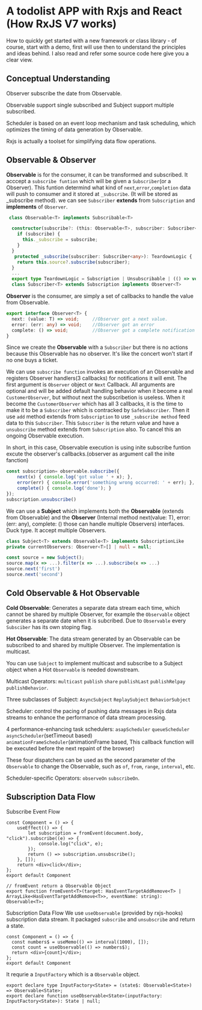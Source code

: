 # A todolist APP with Rxjs and React (How RxJS V7 works)

How to quickly get started with a new framework or class library - of course, start with a demo, first will use then to understand the principles and ideas behind. I also read and refer some source code here give you a clear view.

## Conceptual Understanding

Observer subscribe the date from Observable.

Observable support single subscribed and Subject support multiple subscribed.

Scheduler is based on an event loop mechanism and task scheduling, which optimizes the timing of data generation by Observable.

Rxjs is actually a toolset for simplifying data flow operations.

## Observable & Observer

**Observable** is for the consumer, it can be transformed and subscribed. It acccept a `subscribe funtion` which will be given a `Subscriber`(or a Observer). This funtion determind what kind of `next`,`error`,`completion` data will push to consumer and it stored at `_subscribe`. (It will be stored as _subscribe method). we can see `Subscriber` **extends** from `Subscription` and **implements** of `Observer`.

```ts
 class Observable<T> implements Subscribable<T>
```

```ts
  constructor(subscribe?: (this: Observable<T>, subscriber: Subscriber<T>) => TeardownLogic) {
    if (subscribe) {
      this._subscribe = subscribe;
    }
  }
   protected _subscribe(subscriber: Subscriber<any>): TeardownLogic {
    return this.source?.subscribe(subscriber);
  }
  ...
  export type TeardownLogic = Subscription | Unsubscribable | (() => void) | void;
  class Subscriber<T> extends Subscription implements Observer<T>
```

**Observer** is the consumer, are simply a set of callbacks to handle the value from Observable. 

```ts
export interface Observer<T> {
  next: (value: T) => void;     //Observer got a next value.
  error: (err: any) => void;    //Observer got an error
  complete: () => void;         //Observer got a complete notification
}
```

Since we create the **Observable** with a `Subscriber` but there is no actions because this Observable has no observer. It's like the concert won't start if no one buys a ticket.

We can use `subscribe function` invokes an execution of an Observable and registers Observer handlers(3 callbacks) for notifications it will emit. The first argument is `Observer` object or `Next` Callback. All arguments are optional and will be added default handling behavior when it become a real `CustomerObserver`, but without next the subscribetion is useless. When it become the `CustomerObserver` which has all 3 callbacks, it is the time to make it to be a `Subscriber` which is contracked by `SafeSubscriber`. Then it use `add` method extends from `Subscription` to use `_subscribe method` feed data to this `Subscriber`. This `Subscriber` is the return value and have a `unsubscribe` method extends from `Subscription` also. To cancel this an ongoing Observable execution.

In short, in this case, Observable execution is using inite subscribe funtion excute the observer's callbacks.(observer as argument call the inite fanction)

```ts
const subscription= observable.subscribe({
    next(x) { console.log('got value ' + x); },
    error(err) { console.error('something wrong occurred: ' + err); },
    complete() { console.log('done'); }
});
subscription.unsubscribe()
```

We can use a **Subject** which implements both the **Observable** (extends from Observable) and the **Observer** (Internal method next(value: T),  error: (err: any), complete: () those can handle multiple Observers) interfaces. Duck type. It accept multiple Observers.


```ts
class Subject<T> extends Observable<T> implements SubscriptionLike
private currentObservers: Observer<T>[] | null = null;
```

```ts
const source = new Subject();
source.map(x => ...).filter(x => ...).subscribe(x => ...)
source.next('first')
source.next('second')
```

## Cold Observable & Hot Observable

**Cold Observable**: Generates a separate data stream each time, which cannot be shared by multiple Observer, for example the `Observable` object generates a separate date when it is subcribed. Due to `Observable` every `Subsciber` has its own stoping flag.


**Hot Observable**: The data stream generated by an Observable can be subscribed to and shared by multiple Observer. The implementation is multicast.

You can use `Subject` to implement multicast and subscribe to a Subject object when a Hot `Observable` is needed downstream.

Multicast Operators: `multicast` `publish` `share` `publishLast` `publishRelpay` `publishBehavior`.

Three subclasses of Subject: `AsyncSubject` `ReplaySubject` `BehaviorSubject`

Scheduler: control the pacing of pushing data messages in Rxjs data streams to enhance the performance of data stream processing.

 4 performance-enhancing task schedulers: `asapScheduler` `queueScheduler` `asyncScheduler`(setTimeout based)  `animationFrameScheduler`(animationFrame based, This callback function will be executed before the next repaint of the browser)

These four dispatchers can be used as the second parameter of the `Observable` to change the Observable, such as `of`, `from`, `range`, `interval`, etc.

Scheduler-specific Operators: `observeOn` `subscribeOn`.

## Subscription Data Flow

Subscribe Event Flow

```tsx
const Component = () => {
    useEffect(() => {
        let subscription = fromEvent(document.body, "click").subscribe((e) => {
            console.log("click", e);
        });
        return () => subscription.unsubscribe();
    }, []);
    return <div>click</div>;
};
export default Component
```

```tsx
// fromEvent return a Observable Object
export function fromEvent<T>(target: HasEventTargetAddRemove<T> | ArrayLike<HasEventTargetAddRemove<T>>, eventName: string): Observable<T>;
```

Subscription Data Flow
We use `useObservable` (provided by rxjs-hooks) subscription data stream. It packaged `subscribe` and `unsubscribe` and return a state.

```tsx
const Component = () => {
  const numbers$ = useMemo(() => interval(1000), []);
  const count = useObservable(() => numbers$);
  return <div>{count}</div>;
};
export default Component
```

It requrie a `InputFactory` which is a `Observable` object.

```tsx
export declare type InputFactory<State> = (state$: Observable<State>) => Observable<State>;
export declare function useObservable<State>(inputFactory: InputFactory<State>): State | null;
```
